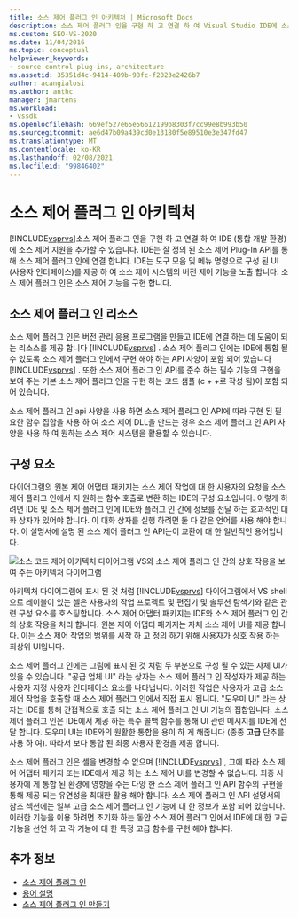 ```yaml
---
title: 소스 제어 플러그 인 아키텍처 | Microsoft Docs
description: 소스 제어 플러그 인을 구현 하 고 연결 하 여 Visual Studio IDE에 소스 제어 지원을 추가 하는 방법에 대해 알아봅니다.
ms.custom: SEO-VS-2020
ms.date: 11/04/2016
ms.topic: conceptual
helpviewer_keywords:
- source control plug-ins, architecture
ms.assetid: 35351d4c-9414-409b-98fc-f2023e2426b7
author: acangialosi
ms.author: anthc
manager: jmartens
ms.workload:
- vssdk
ms.openlocfilehash: 669ef527e65e56612199b8303f7cc99e8b993b50
ms.sourcegitcommit: ae6d47b09a439cd0e13180f5e89510e3e347fd47
ms.translationtype: MT
ms.contentlocale: ko-KR
ms.lasthandoff: 02/08/2021
ms.locfileid: "99846402"
---
```

# <a name="source-control-plug-in-architecture"></a>소스 제어 플러그 인 아키텍처
[!INCLUDE[vsprvs](../../code-quality/includes/vsprvs_md.md)]소스 제어 플러그 인을 구현 하 고 연결 하 여 IDE (통합 개발 환경)에 소스 제어 지원을 추가할 수 있습니다. IDE는 잘 정의 된 소스 제어 Plug-In API를 통해 소스 제어 플러그 인에 연결 합니다. IDE는 도구 모음 및 메뉴 명령으로 구성 된 UI (사용자 인터페이스)를 제공 하 여 소스 제어 시스템의 버전 제어 기능을 노출 합니다. 소스 제어 플러그 인은 소스 제어 기능을 구현 합니다.

## <a name="source-control-plug-in-resources"></a>소스 제어 플러그 인 리소스
 소스 제어 플러그 인은 버전 관리 응용 프로그램을 만들고 IDE에 연결 하는 데 도움이 되는 리소스를 제공 합니다 [!INCLUDE[vsprvs](../../code-quality/includes/vsprvs_md.md)] . 소스 제어 플러그 인에는 IDE에 통합 될 수 있도록 소스 제어 플러그 인에서 구현 해야 하는 API 사양이 포함 되어 있습니다 [!INCLUDE[vsprvs](../../code-quality/includes/vsprvs_md.md)] . 또한 소스 제어 플러그 인 API를 준수 하는 필수 기능의 구현을 보여 주는 기본 소스 제어 플러그 인을 구현 하는 코드 샘플 (c + +로 작성 됨)이 포함 되어 있습니다.

 소스 제어 플러그 인 api 사양을 사용 하면 소스 제어 플러그 인 API에 따라 구현 된 필요한 함수 집합을 사용 하 여 소스 제어 DLL을 만드는 경우 소스 제어 플러그 인 API 사양을 사용 하 여 원하는 소스 제어 시스템을 활용할 수 있습니다.

## <a name="components"></a>구성 요소
 다이어그램의 원본 제어 어댑터 패키지는 소스 제어 작업에 대 한 사용자의 요청을 소스 제어 플러그 인에서 지 원하는 함수 호출로 변환 하는 IDE의 구성 요소입니다. 이렇게 하려면 IDE 및 소스 제어 플러그 인에 IDE와 플러그 인 간에 정보를 전달 하는 효과적인 대화 상자가 있어야 합니다. 이 대화 상자를 실행 하려면 둘 다 같은 언어를 사용 해야 합니다. 이 설명서에 설명 된 소스 제어 플러그 인 API는이 교환에 대 한 일반적인 용어입니다.

 ![소스 코드 제어 아키텍처 다이어그램](../../extensibility/internals/media/vs_sccsdk_plug_in_arch.gif "vs_sccsdk_plug_in_arch") VS와 소스 제어 플러그 인 간의 상호 작용을 보여 주는 아키텍처 다이어그램

 아키텍처 다이어그램에 표시 된 것 처럼 [!INCLUDE[vsprvs](../../code-quality/includes/vsprvs_md.md)] 다이어그램에서 VS shell으로 레이블이 있는 셸은 사용자의 작업 프로젝트 및 편집기 및 솔루션 탐색기와 같은 관련 구성 요소를 호스팅합니다. 소스 제어 어댑터 패키지는 IDE와 소스 제어 플러그 인 간의 상호 작용을 처리 합니다. 원본 제어 어댑터 패키지는 자체 소스 제어 UI를 제공 합니다. 이는 소스 제어 작업의 범위를 시작 하 고 정의 하기 위해 사용자가 상호 작용 하는 최상위 UI입니다.

 소스 제어 플러그 인에는 그림에 표시 된 것 처럼 두 부분으로 구성 될 수 있는 자체 UI가 있을 수 있습니다. "공급 업체 UI" 라는 상자는 소스 제어 플러그 인 작성자가 제공 하는 사용자 지정 사용자 인터페이스 요소를 나타냅니다. 이러한 작업은 사용자가 고급 소스 제어 작업을 호출할 때 소스 제어 플러그 인에서 직접 표시 됩니다. "도우미 UI" 라는 상자는 IDE를 통해 간접적으로 호출 되는 소스 제어 플러그 인 UI 기능의 집합입니다. 소스 제어 플러그 인은 IDE에서 제공 하는 특수 콜백 함수를 통해 UI 관련 메시지를 IDE에 전달 합니다. 도우미 UI는 IDE와의 원활한 통합을 용이 하 게 해줍니다 (종종 **고급** 단추를 사용 하 여). 따라서 보다 통합 된 최종 사용자 환경을 제공 합니다.

 소스 제어 플러그 인은 셸을 변경할 수 없으며 [!INCLUDE[vsprvs](../../code-quality/includes/vsprvs_md.md)] , 그에 따라 소스 제어 어댑터 패키지 또는 IDE에서 제공 하는 소스 제어 UI를 변경할 수 없습니다. 최종 사용자에 게 통합 된 환경에 영향을 주는 다양 한 소스 제어 플러그 인 API 함수의 구현을 통해 제공 되는 유연성을 최대한 활용 해야 합니다. 소스 제어 플러그 인 API 설명서의 참조 섹션에는 일부 고급 소스 제어 플러그 인 기능에 대 한 정보가 포함 되어 있습니다. 이러한 기능을 이용 하려면 초기화 하는 동안 소스 제어 플러그 인에서 IDE에 대 한 고급 기능을 선언 하 고 각 기능에 대 한 특정 고급 함수를 구현 해야 합니다.

## <a name="see-also"></a>추가 정보
- [소스 제어 플러그 인](../../extensibility/source-control-plug-ins.md)
- [용어 설명](../../extensibility/source-control-plug-in-glossary.md)
- [소스 제어 플러그 인 만들기](../../extensibility/internals/creating-a-source-control-plug-in.md)

